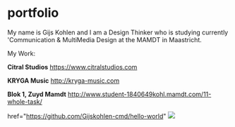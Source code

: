 # portfolio
My name is Gijs Kohlen and I am a Design Thinker who is studying currently 'Communication &amp; MultiMedia Design at the MAMDT in Maastricht.

My Work:

<strong>Citral Studios</strong>
https://www.citralstudios.com

<strong>KRYGA Music</strong>
http://kryga-music.com

<strong>Blok 1, Zuyd Mamdt</strong>
http://www.student-1840649kohl.mamdt.com/11-whole-task/


<a> href="https://github.com/Gijskohlen-cmd/hello-world" <img src="https://github.githubassets.com/images/modules/logos_page/GitHub-Mark.png"></a>
